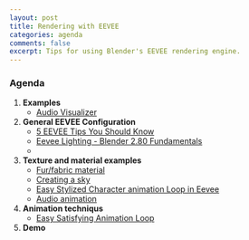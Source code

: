 ```yaml
---
layout: post
title: Rendering with EEVEE
categories: agenda
comments: false
excerpt: Tips for using Blender's EEVEE rendering engine.
---
```


### Agenda

1. **Examples**
   - [Audio Visualizer](https://www.youtube.com/watch?v=rBlZl2vktCM)
3. **General EEVEE Configuration**
   - [5 EEVEE Tips You Should Know](https://www.youtube.com/watch?v=AVYIHxHlsRY)
   - [Eevee Lighting - Blender 2.80 Fundamentals](https://www.youtube.com/watch?v=MFNurQ1AF2I)
   - 
3. **Texture and material examples**
   - [Fur/fabric material](https://www.youtube.com/watch?v=T8NT5Bth450)
   - [Creating a sky](https://www.youtube.com/watch?v=QSkrgnQstjs)
   - [Easy Stylized Character animation Loop in Eevee](https://www.youtube.com/watch?v=te5fZtli8HM)
   - [Audio animation](https://www.youtube.com/watch?v=l8RHRNZQEuE)
4. **Animation techniqus**
   - [Easy Satisfying Animation Loop](https://www.youtube.com/watch?v=fBMG1utRQ74)
5. **Demo**
